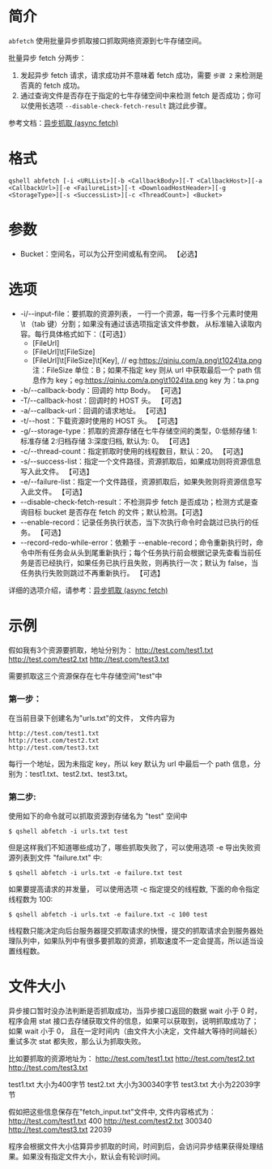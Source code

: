# 简介
`abfetch` 使用批量异步抓取接口抓取网络资源到七牛存储空间。

批量异步 fetch 分两步：
1. 发起异步 fetch 请求，请求成功并不意味着 fetch 成功，需要 `步骤 2` 来检测是否真的 fetch 成功。
2. 通过查询文件是否存在于指定的七牛存储空间中来检测 fetch 是否成功；你可以使用长选项 `--disable-check-fetch-result` 跳过此步骤。

参考文档：[异步抓取 (async fetch)](https://developer.qiniu.com/kodo/api/4097/asynch-fetch)

# 格式
```
qshell abfetch [-i <URLList>][-b <CallbackBody>][-T <CallbackHost>][-a <CallbackUrl>][-e <FailureList>][-t <DownloadHostHeader>][-g <StorageType>][-s <SuccessList>][-c <ThreadCount>] <Bucket>
```

# 参数
- Bucket：空间名，可以为公开空间或私有空间。 【必选】

# 选项
- -i/--input-file：要抓取的资源列表， 一行一个资源，每一行多个元素时使用 \t （tab 键）分割；如果没有通过该选项指定该文件参数， 从标准输入读取内容。每行具体格式如下：（【可选】）
  - [FileUrl]                     
  - [FileUrl]\t[FileSize] 
  - [FileUrl]\t[FileSize]\t[Key], // eg:https://qiniu.com/a.png\t1024\ta.png    
  注：FileSize 单位：B；如果不指定 key 则从 url 中获取最后一个 path 信息作为 key；eg:https://qiniu.com/a.png\t1024\ta.png  key 为：ta.png
- -b/--callback-body：回调的 http Body。 【可选】          
- -T/--callback-host：回调时的 HOST 头。 【可选】
- -a/--callback-url：回调的请求地址。 【可选】
- -t/--host：下载资源时使用的 HOST 头。 【可选】
- -g/--storage-type：抓取的资源存储在七牛存储空间的类型，0:低频存储 1:标准存储 2:归档存储 3:深度归档, 默认为: 0。 【可选】
- -c/--thread-count：指定抓取时使用的线程数目，默认：20。 【可选】
- -s/--success-list：指定一个文件路径，资源抓取后，如果成功则将资源信息写入此文件。 【可选】
- -e/--failure-list：指定一个文件路径，资源抓取后，如果失败则将资源信息写入此文件。 【可选】
- --disable-check-fetch-result：不检测异步 fetch 是否成功；检测方式是查询目标 bucket 是否存在 fetch 的文件；默认检测。【可选】  
- --enable-record：记录任务执行状态，当下次执行命令时会跳过已执行的任务。 【可选】
- --record-redo-while-error：依赖于 --enable-record；命令重新执行时，命令中所有任务会从头到尾重新执行；每个任务执行前会根据记录先查看当前任务是否已经执行，如果任务已执行且失败，则再执行一次；默认为 false，当任务执行失败则跳过不再重新执行。 【可选】

详细的选项介绍，请参考：[异步抓取 (async fetch)](https://developer.qiniu.com/kodo/api/4097/asynch-fetch)

# 示例
假如我有3个资源要抓取，地址分别为：
http://test.com/test1.txt
http://test.com/test2.txt
http://test.com/test3.txt

需要抓取这三个资源保存在七牛存储空间"test"中

### 第一步：
在当前目录下创建名为"urls.txt"的文件， 文件内容为
```
http://test.com/test1.txt
http://test.com/test2.txt
http://test.com/test3.txt
```
每行一个地址，因为未指定 key，所以 key 默认为 url 中最后一个 path 信息，分别为：test1.txt、test2.txt、test3.txt。

### 第二步:
使用如下的命令就可以抓取资源到存储名为 "test" 空间中
```
$ qshell abfetch -i urls.txt test
```

但是这样我们不知道哪些成功了，哪些抓取失败了，可以使用选项 -e 导出失败资源列表到文件 "failure.txt" 中:
```
$ qshell abfetch -i urls.txt -e failure.txt test
```

如果要提高请求的并发量， 可以使用选项 -c 指定提交的线程数, 下面的命令指定线程数为 100:
```
$ qshell abfetch -i urls.txt -e failure.txt -c 100 test
```
线程数只能决定向后台服务器提交抓取请求的快慢，提交的抓取请求会到服务器处理队列中，如果队列中有很多要抓取的资源，抓取速度不一定会提高，所以适当设置线程数。

# 文件大小
异步接口暂时没办法判断是否抓取成功，当异步接口返回的数据 wait 小于 0 时，程序会用 stat 接口去存储获取文件的信息，如果可以获取到，说明抓取成功了；如果 wait 小于 0， 且在一定时间内（由文件大小决定，文件越大等待时间越长）重试多次 stat 都失败，那么认为抓取失败。

比如要抓取的资源地址为：
http://test.com/test1.txt
http://test.com/test2.txt
http://test.com/test3.txt

test1.txt 大小为400字节
test2.txt 大小为300340字节
test3.txt 大小为22039字节

假如把这些信息保存在"fetch_input.txt"文件中, 文件内容格式为：
http://test.com/test1.txt    400
http://test.com/test2.txt    300340
http://test.com/test3.txt    22039

程序会根据文件大小估算异步抓取的时间，时间到后，会访问异步结果获得处理结果。如果没有指定文件大小，默认会有轮训时间。
